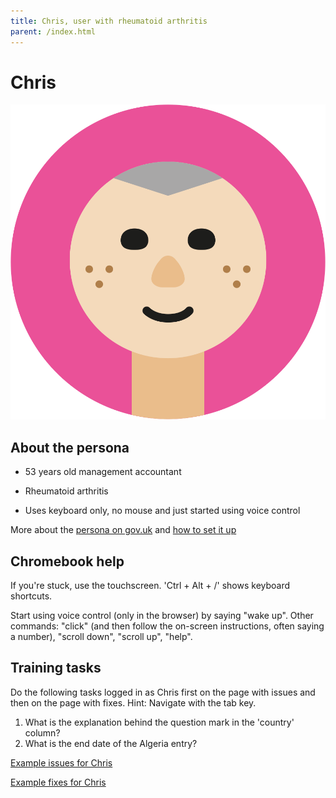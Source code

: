 ```yaml
---
title: Chris, user with rheumatoid arthritis
parent: /index.html
---
```


# Chris

<div><img src="../images/persona-avatars/chris.png" class="profile" alt="" /></div>


## About the persona

* 53 years old management accountant

* Rheumatoid arthritis

* Uses keyboard only, no mouse and just started using voice control

More about the [persona on gov.uk](https://www.gov.uk/government/publications/understanding-disabilities-and-impairments-user-profiles/christopher-user-with-rheumatoid-arthritis) and [how to set it up](../setup/chromebook.html#chris)


## Chromebook help

If you're stuck, use the touchscreen. 'Ctrl + Alt + /' shows keyboard shortcuts.

Start using voice control (only in the browser) by saying "wake up". Other commands: "click" (and then follow the on-screen instructions, often saying a number), "scroll down", "scroll up", "help".


## Training tasks

Do the following tasks logged in as Chris first on the page with issues and then on the page with fixes. Hint: Navigate with the tab key.

1. What is the explanation behind the question mark in the 'country' column?
2. What is the end date of the Algeria entry?

[Example issues for Chris](bad.html)

[Example fixes for Chris](good.html)
